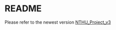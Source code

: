 # README
Please refer to the newest version [NTHU_Project_v3](https://github.com/SamChang03/SOC_Lab/tree/main/NTHU_Project_v3)
